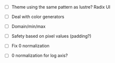 
- [ ] Theme using the same pattern as lustre? Radix UI

- [ ] Deal with color generators
- [ ] Domain/min/max
- [ ] Safety based on pixel values (padding?)
- [ ] Fix 0 normalization
- [ ] 0 normalization for log axis?


